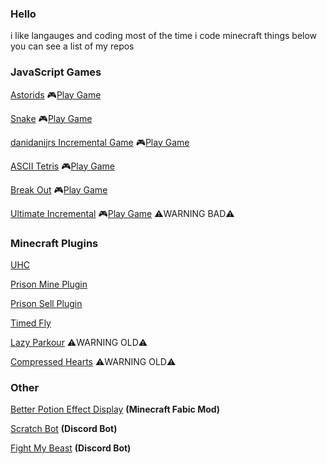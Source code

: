 ### Hello
i like langauges and coding
most of the time i code minecraft things
below you can see a list of my repos

### JavaScript Games
[Astorids](https://github.com/Yoreni/astorids)   🎮[Play Game](https://yoreni.github.io/astorids/)

[Snake](https://github.com/Yoreni/snake)   🎮[Play Game](https://yoreni.github.io/snake/)

[danidanijrs Incremental Game](https://github.com/Yoreni/danidanijrs_Incremental_Game)   🎮[Play Game](https://yoreni.github.io/danidanijrs_Incremental_Game/index.html)

[ASCII Tetris](https://github.com/Yoreni/acsii-tetris)   🎮[Play Game](https://yoreni.github.io/acsii-tetris/)

[Break Out](https://github.com/Yoreni/rip-off-breakout-game)   🎮[Play Game](https://yoreni.github.io/rip-off-breakout-game/)

[Ultimate Incremental](https://github.com/Yoreni/Ultimate-Incremental) 🎮[Play Game](https://yoreni.github.io/Ultimate-Incremental/index.html) ⚠️WARNING BAD⚠️

### Minecraft Plugins
[UHC](https://github.com/Yoreni/UHC)

[Prison Mine Plugin](https://github.com/Yoreni/PrisonMinePlugin)

[Prison Sell Plugin](https://github.com/Yoreni/PrisonSellPlugin)

[Timed Fly](https://github.com/Yoreni/TimedFly)

[Lazy Parkour](https://github.com/Yoreni/LazyParkour) ⚠️WARNING OLD⚠️

[Compressed Hearts](https://github.com/Yoreni/Compressed-Hearts) ⚠️WARNING OLD⚠️


### Other

[Better Potion Effect Display](https://github.com/Yoreni/Potion-Effect-Better-Display) **(Minecraft Fabic Mod)**

[Scratch Bot](https://github.com/Yoreni/Scratch-Bot) **(Discord Bot)**

[Fight My Beast](https://github.com/Yoreni/FMB) **(Discord Bot)**

<!--
**Yoreni/Yoreni** is a ✨ _special_ ✨ repository because its `README.md` (this file) appears on your GitHub profile.

Here are some ideas to get you started:

- 🔭 I’m currently working on ...
- 🌱 I’m currently learning ...
- 👯 I’m looking to collaborate on ...
- 🤔 I’m looking for help with ...
- 💬 Ask me about ...
- 📫 How to reach me: ...
- 😄 Pronouns: ...
- ⚡ Fun fact: ...
-->
